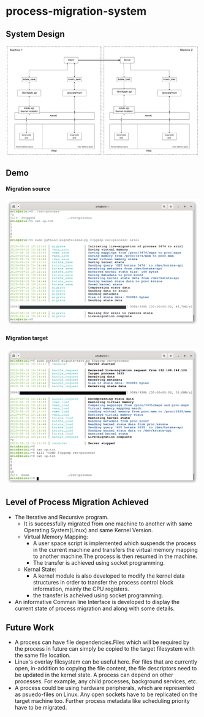 # process-migration-system
## System Design

![](assets/sys.png)

## Demo
#### Migration source
![](assets/recursive-send.png)
#### Migration target
![](assets/recursive-recv.png)


## Level of Process Migration Achieved
  * The Iterative and Recursive program.
    * It is successfully migrated from one machine to another with same Operating System(Linux) and same Kernel Version.
    * Virtual Memory Mapping:
      * A user space script is implemented which suspends the process in the current machine and transfers the virtual memory mapping to another machine.The               process is then resumed in the machine.
      * The transfer is achieved using socket programming.
    * Kernal State:
      * A kernel module is also developed to modify the kernel data structures in order to transfer the process control block information, mainly the CPU                   registers.
      * the transfer is acheived using socket programming.
  * An informative Comman line Interface is developed to display the current state of process migration and along with some details.

## Future Work
* A process can have file dependencies.Files which will be required by the process in future can simply be copied to the target filesystem with the same file location.
* Linux's overlay filesystem can be useful here. For files that are currently open, in-addition to copying the file content, the file descriptors need to be updated in the kernel state. A process can depend on other processes. For example, any child processes, background services, etc. 
* A process could be using hardware peripherals, which are represented as psuedo-files on Linux. Any open sockets have to be replicated on the target machine too. Further process metadata like scheduling priority have to be migrated.
